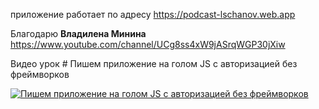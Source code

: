приложение работает по адресу https://podcast-lschanov.web.app

Благодарю <b>Владилена Минина</b> https://www.youtube.com/channel/UCg8ss4xW9jASrqWGP30jXiw

Видео урок # Пишем приложение на голом JS с авторизацией без фреймворков

[![Пишем приложение на голом JS с авторизацией без фреймворков](https://img.youtube.com/vi/KS2ngnRAKlg/0.jpg)](https://youtu.be/KS2ngnRAKlg)
